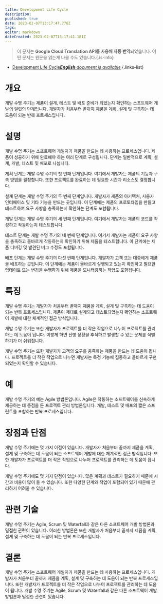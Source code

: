 ```yaml
---
title: Development Life Cycle
description: 
published: true
date: 2023-02-07T13:17:47.778Z
tags: 
editor: markdown
dateCreated: 2023-02-07T13:17:41.181Z
---
```


> 이 문서는 **Google Cloud Translation API를 사용해 자동 번역**되었습니다.
어떤 문서는 원문을 읽는게 나을 수도 있습니다.{.is-info}



- [Development Life Cycle***English** document is available*](/en/Knowledge-base/Dictionary/development-life-cycle)
{.links-list}


# 개요
개발 수명 주기는 제품이 설계, 테스트 및 배포 준비가 되었는지 확인하는 소프트웨어 개발의 일련의 단계입니다. 개발자가 처음부터 끝까지 제품을 계획, 설계 및 구축하는 데 도움이 되는 반복 프로세스입니다.

# 설명
개발 수명 주기는 소프트웨어 개발자가 제품을 만드는 데 사용하는 프로세스입니다. 제품이 성공하기 위해 완료해야 하는 여러 단계로 구성됩니다. 단계는 일반적으로 계획, 설계, 개발, 테스트 및 배포로 나뉩니다.

계획 단계는 개발 수명 주기의 첫 번째 단계입니다. 여기에서 개발자는 제품의 기능과 구축 방법을 결정합니다. 또한 프로젝트를 완료하는 데 필요한 시간과 리소스도 결정합니다.

설계 단계는 개발 수명 주기의 두 번째 단계입니다. 개발자가 제품의 아키텍처, 사용자 인터페이스 및 기타 기능을 만드는 곳입니다. 이 단계에는 제품의 프로토타입을 만들고 테스트하여 요구 사항을 충족하는지 확인하는 단계도 포함됩니다.

개발 단계는 개발 수명 주기의 세 번째 단계입니다. 여기에서 개발자는 제품의 코드를 작성하고 작동하는지 테스트합니다.

테스트 단계는 개발 수명 주기의 네 번째 단계입니다. 여기서 개발자는 제품이 요구 사항을 충족하고 올바르게 작동하는지 확인하기 위해 제품을 테스트합니다. 이 단계에는 제품 디버깅 및 발견된 버그 수정도 포함됩니다.

배포 단계는 개발 수명 주기의 다섯 번째 단계입니다. 개발자가 고객 또는 대중에게 제품을 배포하는 곳입니다. 이 단계에는 제품이 올바르게 실행되고 있는지 확인하고 필요한 업데이트 또는 변경을 수행하기 위해 제품을 모니터링하는 작업도 포함됩니다.

# 특징
개발 수명 주기는 개발자가 처음부터 끝까지 제품을 계획, 설계 및 구축하는 데 도움이 되는 반복 프로세스입니다. 제품이 제대로 설계되고 테스트되었는지 확인하는 소프트웨어 개발에 대한 체계적인 접근 방식입니다.

개발 수명 주기는 또한 개발자가 프로젝트를 더 작은 작업으로 나누어 프로젝트를 관리하는 데 도움이 됩니다. 이렇게 하면 진행 상황을 추적하고 발생할 수 있는 문제를 식별하기가 더 쉬워집니다.

개발 수명 주기는 또한 개발자가 고객의 요구를 충족하는 제품을 만드는 데 도움이 됩니다. 프로젝트를 더 작은 작업으로 나누면 개발자는 특정 기능에 집중하고 올바르게 구현되었는지 확인할 수 있습니다.

# 예
개발 수명 주기의 예는 Agile 방법론입니다. Agile은 작동하는 소프트웨어를 신속하게 제공하는 데 중점을 둔 프로젝트 관리 방법론입니다. 개발, 테스트 및 배포의 짧은 스프린트를 포함하는 반복 프로세스입니다.

# 장점과 단점
개발 수명 주기에는 몇 가지 이점이 있습니다. 개발자가 처음부터 끝까지 제품을 계획, 설계 및 구축하는 데 도움이 되는 소프트웨어 개발에 대한 체계적인 접근 방식입니다. 또한 개발자가 프로젝트를 더 작은 작업으로 나누어 프로젝트를 관리하는 데 도움이 됩니다.

개발 수명 주기에도 몇 가지 단점이 있습니다. 많은 계획과 테스트가 필요하기 때문에 시간과 비용이 많이 들 수 있습니다. 또한 다양한 단계와 작업이 포함되어 있기 때문에 관리하기 어려울 수 있습니다.

# 관련 기술
개발 수명 주기는 Agile, Scrum 및 Waterfall과 같은 다른 소프트웨어 개발 방법론과 밀접한 관련이 있습니다. 이러한 방법론은 또한 개발자가 처음부터 끝까지 제품을 계획, 설계 및 구축하는 데 도움이 되는 반복 프로세스입니다.

# 결론
개발 수명 주기는 소프트웨어 개발자가 제품을 만드는 데 사용하는 프로세스입니다. 개발자가 처음부터 끝까지 제품을 계획, 설계 및 구축하는 데 도움이 되는 반복 프로세스입니다. 또한 개발자가 프로젝트를 더 작은 작업으로 나누어 프로젝트를 관리하는 데 도움이 됩니다. 개발 수명 주기는 Agile, Scrum 및 Waterfall과 같은 다른 소프트웨어 개발 방법론과 밀접한 관련이 있습니다.